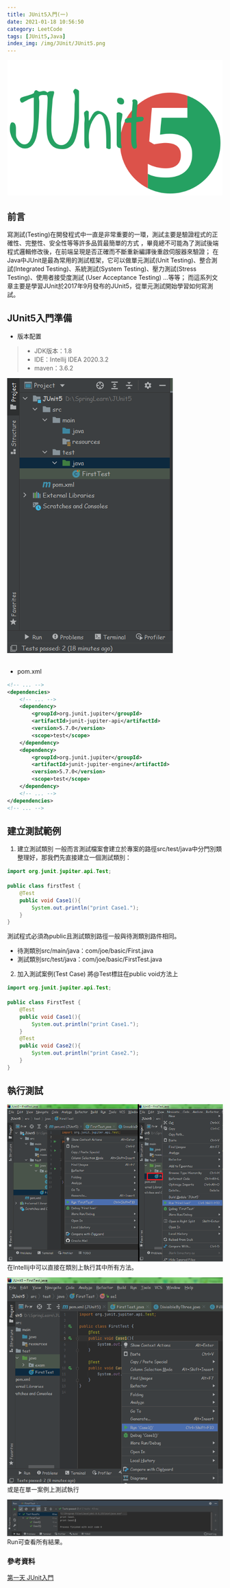 ```yaml
---
title: JUnit5入門(一)
date: 2021-01-18 10:56:50
category: LeetCode
tags: [JUnit5,Java]
index_img: /img/JUnit/JUnit5.png
---
```

![](/seawaterfoods/img/JUnit/JUnit5.png)

## 前言
寫測試(Testing)在開發程式中一直是非常重要的一環，測試主要是驗證程式的正確性、完整性、安全性等等許多品質最簡單的方式 ，畢竟總不可能為了測試後端程式邏輯修改後，在前端呈現是否正確而不斷重新編譯後重啟伺服器來驗證； 
在Java中JUnit是最為常用的測試框架，它可以做單元測試(Unit Testing)、整合測試(Integrated Testing)、系統測試(System Testing)、壓力測試(Stress Testing)、使用者接受度測試 (User Acceptance Testing) ...等等；
而這系列文章主要是學習JUnit於2017年9月發布的JUnit5，從單元測試開始學習如何寫測試。
<!-- more -->

## JUnit5入門準備
- 版本配置
>+ JDK版本：1.8
>+ IDE：Intellij IDEA 2020.3.2
>+ maven：3.6.2    

![](/seawaterfoods/img/JUnit/FolderConfiguration.png)    
<br />
- pom.xml
```xml
<!-- ... -->
<dependencies>
    <!-- ... -->
    <dependency>
        <groupId>org.junit.jupiter</groupId>
        <artifactId>junit-jupiter-api</artifactId>
        <version>5.7.0</version>
        <scope>test</scope>
    </dependency>
    <dependency>
        <groupId>org.junit.jupiter</groupId>
        <artifactId>junit-jupiter-engine</artifactId>
        <version>5.7.0</version>
        <scope>test</scope>
    </dependency>
    <!-- ... -->
</dependencies>
<!-- ... -->
```

## 建立測試範例
1. 建立測試類別
   一般而言測試檔案會建立於專案的路徑src/test/java中分門別類整理好，那我們先直接建立一個測試類別：
``` java
import org.junit.jupiter.api.Test;

public class firstTest {
    @Test
    public void Case1(){
        System.out.println("print Case1.");
    }
}
```
測試程式必須為public且測試類別路徑一般與待測類別路件相同。
- 待測類別src/main/java：com/joe/basic/First.java
- 測試類別src/test/java：com/joe/basic/FirstTest.java

2. 加入測試案例(Test Case)
   將@Test標註在public void方法上
``` java
import org.junit.jupiter.api.Test;

public class FirstTest {
    @Test
    public void Case1(){
        System.out.println("print Case1.");
    }
    @Test
    public void Case2(){
        System.out.println("print Case2.");
    }
}
```
## 執行測試
![](/seawaterfoods/img/JUnit/RunFirstTest.png)
在Intellij中可以直接在類別上執行其中所有方法。

![](/seawaterfoods/img/JUnit/RunCase1.png)
或是在單一案例上測試執行

![](/seawaterfoods/img/JUnit/FirstResult.png)
Run可查看所有結果。

### 參考資料
[第一天 JUnit入門](https://ithelp.ithome.com.tw/articles/10192367, "JUnit4-1")<br/>